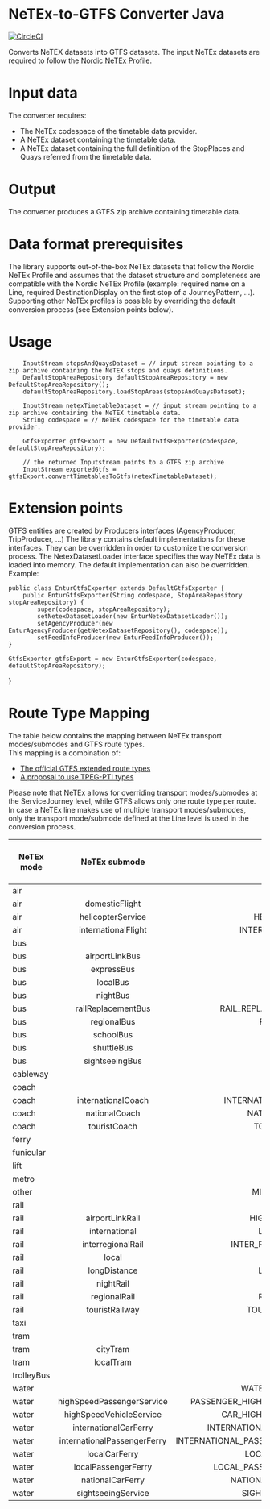 
# NeTEx-to-GTFS Converter Java

[![CircleCI](https://circleci.com/gh/entur/netex-gtfs-converter-java/tree/main.svg?style=svg)](https://circleci.com/gh/entur/netex-gtfs-converter-java/tree/main)

Converts NeTEX datasets into GTFS datasets.
The input NeTEx datasets are required to follow the [Nordic NeTEx Profile](https://enturas.atlassian.net/wiki/spaces/PUBLIC/pages/728891481/Nordic+NeTEx+Profile).

# Input data
The converter requires:
- The NeTEx codespace of the timetable data provider.
- A NeTEx dataset containing the timetable data.
- A NeTEx dataset containing the full definition of the StopPlaces and Quays referred from the timetable data. 

# Output
The converter produces a GTFS zip archive containing timetable data.

# Data format prerequisites
The library supports out-of-the-box NeTEx datasets that follow the Nordic NeTEx Profile and assumes that the dataset structure and completeness are compatible with the Nordic NeTEx Profile (example: required name on a Line, required DestinationDisplay on the first stop of a JourneyPattern, ...).
Supporting other NeTEx profiles is possible by overriding the default conversion process (see Extension points below).

# Usage

        InputStream stopsAndQuaysDataset = // input stream pointing to a zip archive containing the NeTEX stops and quays definitions.
        DefaultStopAreaRepository defaultStopAreaRepository = new DefaultStopAreaRepository();
        defaultStopAreaRepository.loadStopAreas(stopsAndQuaysDataset);

        InputStream netexTimetableDataset = // input stream pointing to a zip archive containing the NeTEX timetable data.
        String codespace = // NeTEX codespace for the timetable data provider.

        GtfsExporter gtfsExport = new DefaultGtfsExporter(codespace, defaultStopAreaRepository);

        // the returned Inputstream points to a GTFS zip archive
        InputStream exportedGtfs = gtfsExport.convertTimetablesToGtfs(netexTimetableDataset);


# Extension points
GTFS entities are created by Producers interfaces (AgencyProducer, TripProducer, ...)
The library contains default implementations for these interfaces. They can be overridden in order to customize the conversion process.
The NetexDatasetLoader interface specifies the way NeTEx data is loaded into memory. The default implementation can also be overridden.
Example:

    public class EnturGtfsExporter extends DefaultGtfsExporter {
        public EnturGtfsExporter(String codespace, StopAreaRepository stopAreaRepository) {
            super(codespace, stopAreaRepository);
            setNetexDatasetLoader(new EnturNetexDatasetLoader());
            setAgencyProducer(new EnturAgencyProducer(getNetexDatasetRepository(), codespace));
            setFeedInfoProducer(new EnturFeedInfoProducer());
    }

    GtfsExporter gtfsExport = new EnturGtfsExporter(codespace, defaultStopAreaRepository);
}

# Route Type Mapping

The table below contains the mapping between NeTEx transport modes/submodes and GTFS route types.  
This mapping is a combination of:
- [The official GTFS extended route types](https://developers.google.com/transit/gtfs/reference/extended-route-types)
- [A proposal to use TPEG-PTI types](https://groups.google.com/g/gtfs-changes/c/keT5rTPS7Y0/m/71uMz2l6ke0J)

Please note that NeTEx allows for overriding transport modes/submodes at the ServiceJourney level, while GTFS allows only one route type per route.  
In case a NeTEx line makes use of multiple transport modes/submodes, only the transport mode/submode defined at the Line level is used in the conversion process.  

| NeTEx mode |        NeTEx submode        |                  GTFS route type name | GTFS route type code |
|------------|:---------------------------:|--------------------------------------:|----------------------|
| air        |                             |                           AIR_SERVICE | 1100                 | 
| air        |       domesticFlight        |                  DOMESTIC_AIR_SERVICE | 1102                 | 
| air        |      helicopterService      |                HELICOPTER_AIR_SERVICE | 1110                 | 
| air        |     internationalFlight     |             INTERNATIONAL_AIR_SERVICE | 1101                 | 
| bus        |                             |                           BUS_SERVICE | 700                  | 
| bus        |       airportLinkBus        |                           BUS_SERVICE | 700                  | 
| bus        |         expressBus          |                   EXPRESS_BUS_SERVICE | 702                  | 
| bus        |          localBus           |                     LOCAL_BUS_SERVICE | 704                  | 
| bus        |          nightBus           |                     NIGHT_BUS_SERVICE | 705                  | 
| bus        |     railReplacementBus      |          RAIL_REPLACEMENT_BUS_SERVICE | 714                  | 
| bus        |         regionalBus         |                  REGIONAL_BUS_SERVICE | 701                  | 
| bus        |          schoolBus          |                            SCHOOL_BUS | 712                  | 
| bus        |         shuttleBus          |                           SHUTTLE_BUS | 711                  | 
| bus        |       sightseeingBus        |                       SIGHTSEEING_BUS | 710                  | 
| cableway   |                             |                     TELECABIN_SERVICE | 1300                 | 
| coach      |                             |                         COACH_SERVICE | 200                  | 
| coach      |     internationalCoach      |           INTERNATIONAL_COACH_SERVICE | 201                  | 
| coach      |        nationalCoach        |                NATIONAL_COACH_SERVICE | 202                  | 
| coach      |        touristCoach         |                 TOURIST_COACH_SERVICE | 207                  | 
| ferry      |                             |                         FERRY_SERVICE | 1200                 | 
| funicular  |                             |                     FUNICULAR_SERVICE | 1400                 | 
| lift       |                             |                     TELECABIN_SERVICE | 1300                 | 
| metro      |                             |                         METRO_SERVICE | 401                  | 
| other      |                             |                 MISCELLANEOUS_SERVICE | 1700                 | 
| rail       |                             |                       RAILWAY_SERVICE | 100                  | 
| rail       |       airportLinkRail       |               HIGH_SPEED_RAIL_SERVICE | 101                  | 
| rail       |        international        |                  LONG_DISTANCE_TRAINS | 102                  | 
| rail       |      interregionalRail      |           INTER_REGIONAL_RAIL_SERVICE | 103                  | 
| rail       |            local            |                       RAILWAY_SERVICE | 100                  | 
| rail       |        longDistance         |                  LONG_DISTANCE_TRAINS | 102                  | 
| rail       |          nightRail          |                  SLEEPER_RAIL_SERVICE | 105                  | 
| rail       |        regionalRail         |                 REGIONAL_RAIL_SERVICE | 106                  | 
| rail       |       touristRailway        |               TOURIST_RAILWAY_SERVICE | 107                  | 
| taxi       |                             |                          TAXI_SERVICE | 1500                 | 
| tram       |                             |                          TRAM_SERVICE | 900                  | 
| tram       |          cityTram           |                     CITY_TRAM_SERVICE | 901                  | 
| tram       |          localTram          |                    LOCAL_TRAM_SERVICE | 902                  | 
| trolleyBus |                             |                    TROLLEYBUS_SERVICE | 800                  | 
| water      |                             |               WATER_TRANSPORT_SERVICE | 1000                 | 
| water      |  highSpeedPassengerService  |    PASSENGER_HIGH_SPEED_FERRY_SERVICE | 1014                 | 
| water      |   highSpeedVehicleService   |          CAR_HIGH_SPEED_FERRY_SERVICE | 1013                 | 
| water      |    internationalCarFerry    |       INTERNATIONAL_CAR_FERRY_SERVICE | 1001                 | 
| water      | internationalPassengerFerry | INTERNATIONAL_PASSENGER_FERRY_SERVICE | 1005                 | 
| water      |        localCarFerry        |               LOCAL_CAR_FERRY_SERVICE | 1004                 | 
| water      |     localPassengerFerry     |         LOCAL_PASSENGER_FERRY_SERVICE | 1008                 | 
| water      |      nationalCarFerry       |            NATIONAL_CAR_FERRY_SERVICE | 1002                 | 
| water      |     sightseeingService      |              SIGHTSEEING_BOAT_SERVICE | 1015                 | 










